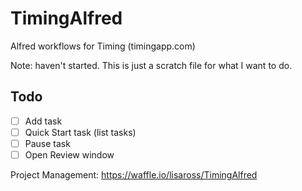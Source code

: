 # TimingAlfred
Alfred workflows for Timing (timingapp.com)

Note: haven't started. This is just a scratch file for what I want to do.

## Todo

- [ ] Add task
- [ ] Quick Start task (list tasks)
- [ ] Pause task
- [ ] Open Review window

Project Management: https://waffle.io/lisaross/TimingAlfred
